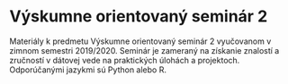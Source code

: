 # Výskumne orientovaný seminár 2
Materiály k predmetu Výskumne orientovaný seminár 2 vyučovanom v zimnom semestri 2019/2020. Seminár je zameraný na získanie znalostí a zručností v dátovej vede na praktických úlohách a projektoch. Odporúčanými jazykmi sú Python alebo R.
